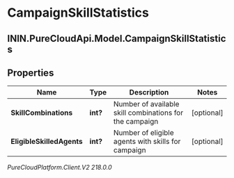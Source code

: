 # CampaignSkillStatistics

## ININ.PureCloudApi.Model.CampaignSkillStatistics

## Properties

|Name | Type | Description | Notes|
|------------ | ------------- | ------------- | -------------|
| **SkillCombinations** | **int?** | Number of available skill combinations for the campaign | [optional] |
| **EligibleSkilledAgents** | **int?** | Number of eligible agents with skills for campaign | [optional] |



_PureCloudPlatform.Client.V2 218.0.0_
